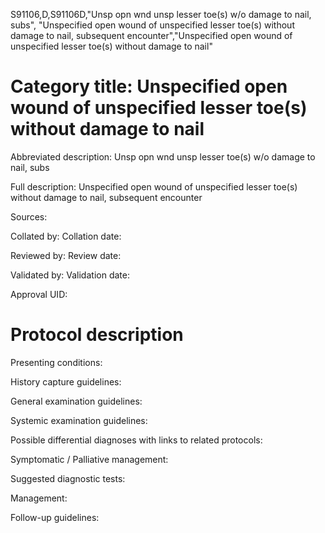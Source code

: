 S91106,D,S91106D,"Unsp opn wnd unsp lesser toe(s) w/o damage to nail, subs", "Unspecified open wound of unspecified lesser toe(s) without damage to nail, subsequent encounter","Unspecified open wound of unspecified lesser toe(s) without damage to nail"
# Category title: Unspecified open wound of unspecified lesser toe(s) without damage to nail

Abbreviated description: Unsp opn wnd unsp lesser toe(s) w/o damage to nail, subs

Full description: Unspecified open wound of unspecified lesser toe(s) without damage to nail, subsequent encounter

Sources:

Collated by:
Collation date:

Reviewed by:
Review date:

Validated by:
Validation date:

Approval UID:

# Protocol description

Presenting conditions:

History capture guidelines:

General examination guidelines:

Systemic examination guidelines:

Possible differential diagnoses with links to related protocols:

Symptomatic / Palliative management:

Suggested diagnostic tests:

Management:

Follow-up guidelines:
